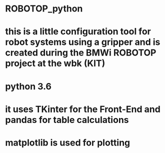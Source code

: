 # ROBOTOP_python
# this is a little configuration tool for robot systems using a gripper and is created during the BMWi ROBOTOP project at the wbk (KIT)
# python 3.6
# it uses TKinter for the Front-End and pandas for table calculations
# matplotlib is used for plotting

